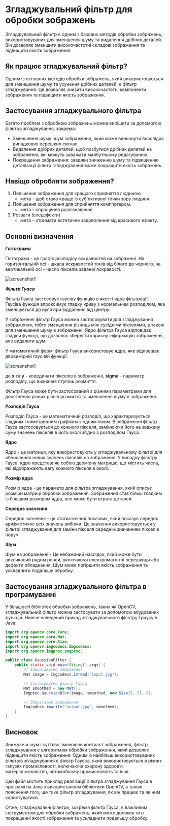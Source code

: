 # Згладжувальний фільтр для обробки зображень
Згладжувальний фільтр є одним з базових методів обробки зображень, використовуваних для зменшення шуму та видалення дрібних деталей. Він дозволяє зменшити високочастотні складові зображення та підвищити якість зображення.

## Як працює згладжувальний фільтр?
Одним із основних методів обробки зображень, який використовується для зменшення шуму та усунення дрібних деталей, є фільтр згладжування. Це дозволяє знизити високочастотні компоненти зображення та підвищити якість зображення.

## Застосування згладжувального фільтра
Багато проблем з обробкою зображень можна вирішити за допомогою фільтра згладжування, зокрема:

- Зменшення шуму: шум зображення, який може виникнути внаслідок випадкових перешкол сигнал
- Видалення дрібрих деталей: щоб позбутися дрібних делатей на зображенні, які можуть заважати майбутньому редагуванню.
- Покращення забраження: завдяки зниженню шуму та підвищенню деталізації фільтр згладжування може покращити якість зображень.

## Навіщо обробляти зображення?

1.  Полішення зображення для кращого сприяняття людиною
      - мета - щоб стало краще із суб'єктивної точки зору людини.
2.  Полішення зображення для сприйняття комп'ютером.
      - мета - спрощення розпізнавання.
3.  Розваги (спецефекти)
      - мета - отримати естетичне задоволення від красивого ефекту.

## Основні визначення
***Гістограма***

Гістограма - це графік розподілу яскравостей на зображені. На горизонтальній осі - шкала яскравостей тонів від білого до чорного,
на вертикальній осі - число пікселів заданої яскравості.

![screenshot1](https://user-images.githubusercontent.com/75217076/229112980-00017c68-c1ce-4b9b-9d62-41a8a23ba885.jpg)

***Фільтр Гуаса***

Фільтр Гауса застосовує гаусіву функцію в якості ядра фільтрації. Гаусіва функція апроксимує гладку криву з нормальним розподілом, яка зменшується до нуля при віддаленні від центру.

У зображенні фільтр Гауса можна застосовувати для згладжування зображення, тобто зменшення різниць між сусідніми пікселями, а також для зменшення шуму в зображенні. Ядро фільтра Гауса відповідає гладкій функції, що дозволяє зберегти корисну інформацію зображення, але видалити шум.

У математичній формі фільтр Гауса використовує ядро, яке відповідає двовимірній гаусівій функції:

![screenshot1](https://user-images.githubusercontent.com/75217076/229113153-d832e08f-45de-4f25-bc09-b8230fd2c9eb.jpg)

де __x__ та __y__ - координати пікселів в зображенні, __sigma__ - параметр розподілу, що визначає ступінь розмиття.

Фільтр Гауса може бути застосований з різними параметрами для досягнення різних рівнів розмиття та зменшення шуму в зображенні.

**Розподіл Гауса**

Розподіл Гауса - це математичний розподіл, що характеризується гладким і симетричним графіком з одним піком. В зображенні фільтр Гауса застосовується до кожного пікселя, замінюючи його на зважену суму значень пікселів в його околі згідно з розподілом Гауса.

**Ядро**

Ядро - це матриця, яку використовують у згладжувальному фільтрі для обчислення нових значень пікселів на зображенні. У випадку фільтру Гауса, ядро представляє собою двомірну матрицю, що містить числа, які відображають вагу кожного пікселя в околі.

**Розмір ядра**

Розмір ядра - це параметр для фільтра згладжування, який описує розміри матриці обробки зображення. Зображення стає більш гладким із більшим розміром ядра, але може бути втрата деталей.


**Середнє значення**

Середнє значення - це статистичний показник, який показує середнє арифметичне всіх значень вибірки. Це значення використовується у фільтрі згладжування для заміни пікселя середнім значенням пікселів поруч.

**Шум**

Шум на зображенні -  Це небажаний наслідок, який може бути викликаний рядом речей, включаючи електромагнітні перешкоди або дефекти обладнання. Шум може погіршити якість зображення та ускладнити подальшу обробку.


## Застосування згладжувального фільтра в програмуванні

У більшості бібліотек обробки зображень, таких як OpenCV, згладжувальний фільтр можна застосувати за допомогою вбудованих функцій. Нижче наведений прикад згладжувального фільтру Граусу в Java:


```java
import org.opencv.core.Core;
import org.opencv.core.Mat;
import org.opencv.core.Size;
import org.opencv.imgcodecs.Imgcodecs;
import org.opencv.imgproc.Imgproc;

public class GaussianFilter {
    public static void main(String[] args) {
        // Завантажуємо зображення
        Mat image = Imgcodecs.imread("input.jpg");

        // Застосовуємо фільтр Гауса
        Mat smoothed = new Mat();
        Imgproc.GaussianBlur(image, smoothed, new Size(5, 5), 0);

        // Зберігаємо зображення
        Imgcodecs.imwrite("output.jpg", smoothed);
    }
}


```

## Висновок
Знижуючи шум і суттєво змінюючи контраст зображення, фільтр згладжування є алгоритмом обробки зображення, який дозволяє підвищити якість зображення. Одним із найбільш використовуваних фільтрів згладжування є фільтр Гаусса, який використовується в різних галузях промисловості, включаючи охорону здоров’я, матеріалознавство, автомобільну промисловість та інші.

Цей файл містить приклад реалізації фільтра згладжування Гауса в програмі на Java з використанням бібліотеки OpenCV, а також пояснення того, що таке фільтр згладжування, як він працює та як ним користуватися.

Отже, згладжувальні фільтри, зокрема фільтр Гауса, є важливим інструментом для обробки зображень, який може допомогти в покращенні якості зображення та ускладнити подальшу обробку.

